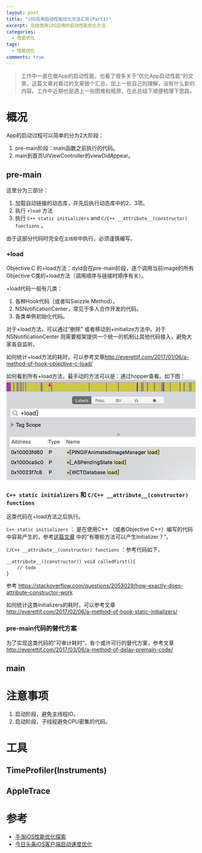 ```yaml
---
layout: post
title: "iOS应用启动性能优化方法汇总(Part1)"
excerpt: 总结常用iOS应用的启动性能优化方法
categories:
  - 性能优化
tags:
  - 性能优化
comments: true
---
```



> 工作中一直在做App的启动性能，也看了很多关于“优化App启动性能”的文章。这篇文章对看过的文章做个汇总，加上一些自己的理解，没有什么新的内容。工作中近期也是遇上一些困难和瓶颈，在此总结下顺便梳理下思路。


# 概况

App的启动过程可以简单的分为2大阶段：

1. pre-main阶段：main函数之前执行的代码。
2. main到首页UIViewController的viewDidAppear。

## pre-main

这里分为三部分：

1. 加载自动链接的动态库，并先后执行动态库中的2、3项。
2. 执行 `+load` 方法
3. 执行 `C++ static initializers` and `C/C++ __attribute__(constructor) functions` 。

由于这部分代码时完全在`主线程`中执行，必须谨慎编写。

### +load

Objective C 的+load方法：dyld会在pre-main阶段，逐个调用当前image的所有Objective C类的+load方法（调用顺序与链接时顺序有关）。

+load代码一般有几类：
1. 各种Hook代码（或者叫Swizzle Method）。
2. NSNotificationCenter，常见于多人合作开发的代码。
3. 各类单例初始化代码。

对于+load方法，可以通过“删除” 或者移动到+initialize方法中。对于 NSNotificationCenter 则需要框架提供一个统一的机制让其他代码接入，避免大家各自监听。

如何统计+load方法的耗时，可以参考文章<http://everettjf.com/2017/01/06/a-method-of-hook-objective-c-load/>

如何看到所有+load方法，最手动的方法可以是：通过hopper查看。如下图：
![](/media/15270382965409.jpg)



### `C++ static initializers` 和 `C/C++ __attribute__(constructor) functions`

这类代码在+load方法之后执行。

`C++ static initializers` ： 是在使用C++ （或者Objective C++）编写的代码中容易产生的，参考[这篇文章](http://everettjf.com/2017/02/06/a-method-of-hook-static-initializers/) 中的”有哪些方法可以产生Initializer？“。


`C/C++ __attribute__(constructor) functions`  ：参考代码如下，

```
__attribute__((constructor)) void calledFirst(){
    // todo
}
```
参考 <https://stackoverflow.com/questions/2053029/how-exactly-does-attribute-constructor-work>

如何统计这类initializers的耗时，可以参考文章<http://everettjf.com/2017/02/06/a-method-of-hook-static-initializers/>

### pre-main代码的替代方案

为了实现这类代码的“可审计耗时”，有个或许可行的替代方案，参考文章<http://everettjf.com/2017/03/06/a-method-of-delay-premain-code/>



## main


# 注意事项

1. 启动阶段，避免主线程IO。
2. 启动阶段，子线程避免CPU密集的代码。

# 工具


## TimeProfiler(Instruments)


## AppleTrace



# 参考

- [手淘iOS性能优化探索](https://github.com/EverettFavorites/GMTC/blob/master/%E5%85%A8%E7%90%83%E7%A7%BB%E5%8A%A8%E6%8A%80%E6%9C%AF%E5%A4%A7%E4%BC%9AGMTC%202017%20PPT/%E6%89%8B%E6%B7%98iOS%E6%80%A7%E8%83%BD%E4%BC%98%E5%8C%96%E6%8E%A2%E7%B4%A2%20.pdf)
- [今日头条iOS客户端启动速度优化](https://techblog.toutiao.com/2017/01/17/iosspeed/)

